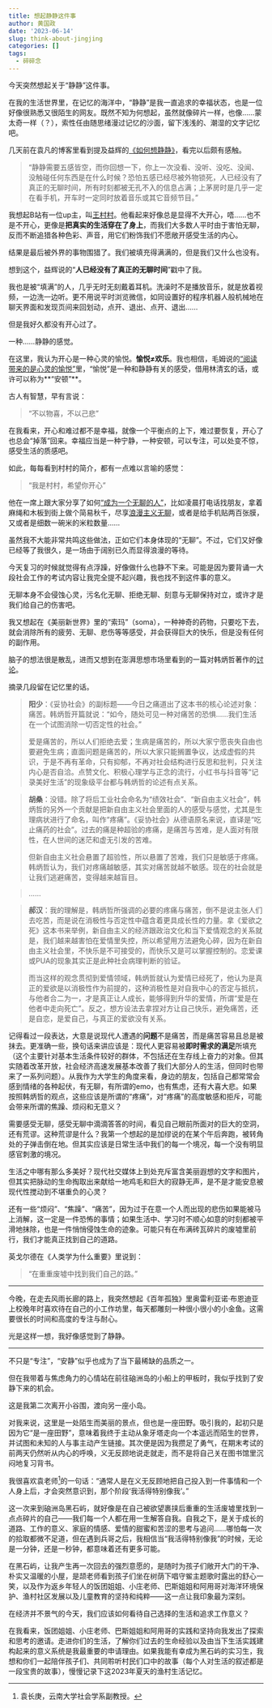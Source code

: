 ```yaml
---
title: 想起静静这件事
author: 黄国政
date: '2023-06-14'
slug: think-about-jingjing
categories: []
tags:
  - 碎碎念
---
```


<!--more-->

今天突然想起关于“静静”这件事。

在我的生活世界里，在记忆的海洋中，“静静”是我一直追求的幸福状态，也是一位好像很熟悉又很陌生的网友。既然不知为何想起，虽然就像碎片一样，也像……蒙太奇一样（？），索性任由随思绪漫过记忆的沙面，留下浅浅的、潮湿的文字记忆吧。

几天前在袁凡的博客里看到提及益辉的[《如何想静静》](https://yihui.org/cn/2019/07/inner-peace/)，看完以后颇有感触。

> “静静需要五感皆空，而你回想一下，你上一次没看、没听、没吃、没闻、没触碰任何东西是在什么时候？恐怕五感已经尽被外物锁死，人已经没有了真正的无聊时间，所有时刻都被无孔不入的信息占满；上茅房时是几乎一定在看手机，开车时一定同时放着音乐或其它音频节目。”

我想起B站有一位up主，叫[王村村](https://space.bilibili.com/30572093?spm_id_from=333.337.0.0)。他看起来好像总是显得不大开心，唔……也不是不开心，更像是**把真实的生活穿在了身上**，而我们大多数人平时由于害怕无聊，反而不断追猎各种色彩、声音，用它们粉饰我们不愿敞开感受生活的内心。

结果是最后被外界的事物围猎了。我们被填充得满满的，但是我们又什么也没有。

想到这个，益辉说的“**人已经没有了真正的无聊时间**”戳中了我。

我也是被“填满”的人，几乎无时无刻戴着耳机。洗澡时不是播放音乐，就是放着视频，一边洗一边听。更不用说平时浏览微信，如同设置好的程序机器人般机械地在聊天界面和发现页间来回划动，点开、退出、点开、退出……

但是我好久都没有开心过了。

一种……静静的感觉。

在这里，我认为开心是一种心灵的愉悦。**愉悦≠欢乐**。我也相信，毛姆说的<u>“阅读带来的是心灵的愉悦”</u>里，“愉悦”是一种和静静有关的感受，借用林清玄的话，或许可以称为**“安顿”**。

古人有智慧，早有言说：

> “不以物喜，不以己悲”

在我看来，开心和难过都不是幸福，就像一个平衡点的上下，难过要恢复，开心了也总会“掉落”回来。幸福应当是一种宁静，一种安顿，可以专注，可以处变不惊，感受生活的质感吧。

如此，每每看到村村的简介，都有一点难以言喻的感觉：

> “我是村村，希望你开心”

他在一席上跟大家分享了如何[“成为一个无聊的人”](https://www.bilibili.com/video/BV1Yb411T79U/?spm_id_from=333.999.0.0)，比如凌晨打电话找朋友，拿着麻绳和木板到街上做个简易秋千，尽享[浪漫主义无聊](https://www.bilibili.com/video/BV1c34y1z7Pu/?spm_id_from=333.999.0.0)，或者是给手机贴两百张膜，又或者是细数一碗米的米粒数量……

虽然我不大能非常共鸣这些做法，正如它们本身体现的“无聊”。不过，它们又好像已经等了我很久，是一场由于阔别已久而显得浪漫的等待。

今天复习的时候就觉得有点浮躁，好像做什么也静不下来。可能是因为要背诵一大段社会工作的考试内容让我完全提不起兴趣，我也找不到这件事的意义。

无聊本身不会侵蚀心灵，污名化无聊、拒绝无聊、刻意与无聊保持对立，或许才是我们给自己的伤害吧。

我又想起在《美丽新世界》里的“索玛”（soma），一种神奇的药物，只要吃下去，就会消除所有的疲劳、无聊、悲伤等等感受，并会获得巨大的快乐，但是没有任何的副作用。

脑子的想法很是散乱，进而又想到在澎湃思想市场里看到的一篇对韩炳哲著作的[讨论](https://www.thepaper.cn/newsDetail_forward_22493661)。

摘录几段留在记忆里的话。

> **阳少**：《妥协社会》的副标题——今日之痛道出了这本书的核心论述对象：痛苦。韩炳哲开篇就说：“如今，随处可见一种对痛苦的恐惧……我们生活在一个试图消除一切否定性的社会。”
>
> 爱是痛苦的，所以人们拒绝去爱；生病是痛苦的，所以大家宁愿丧失自由也要避免生病；直面问题是痛苦的，所以大家只能搁置争议，达成虚假的共识，于是不再有革命，只有抑郁，不再对社会结构进行反思和批判，只关注内心是否自洽。点赞文化、积极心理学与正念的流行，小红书与抖音等“记录美好生活”的现象级平台都与韩炳哲的论述有点关系。

> **胡桑**：没错。除了将后工业社会命名为“绩效社会”、“新自由主义社会”，韩炳哲的另外一个贡献是把新自由主义社会里面的人的感受与感觉，尤其是生理病状进行了命名，叫作“疼痛”。《妥协社会》从德语原名来说，直译是“吃止痛药的社会”。过去的痛是种超验的疼痛，是痛苦与苦难，是人面对有限性，在人世间的迷茫和虚无引发的苦难。 
>
> 但新自由主义社会悬置了超验性，所以悬置了苦难，我们只是敏感于疼痛。韩炳哲认为，我们对疼痛越敏感，其实对痛苦就越不敏感。现在的社会就是让我们逃避痛苦，变得越来越盲目。 

> ……

> **郝汉**：我的理解是，韩炳哲所强调的必要的疼痛与痛苦，倒不是说主张人们去吃苦，而是说在消极性与否定性中蕴含着更具成长性的力量。拿《爱欲之死》这本书来举例，新自由主义的经济跟政治文化和当下爱情观念的关系就是，我们越来越害怕在爱情里失控，所以希望用方法避免心碎，因为在新自由主义社会里，不快乐是不可接受的，而快乐又是可以掌握控制的。恋爱课或PUA的现象其实正是此种社会病理判断的验证。
>
> 而当这样的观念贯彻到爱情领域，韩炳哲就认为爱情已经死了，他认为是真正的爱欲是以消极性作为前提的，这种消极性是对自我中心的否定与抵抗，与他者合二为一，才是真正让人成长，能够得到升华的爱情，所谓“爱是在他者中走向死亡”。反之，想方设法去拿捏对方让自己快乐，避免痛苦，还是自恋，是爱自己，与真正的爱欲没有关系。 

记得看过一段表达，大意是说现代人遭遇的**问题**不是痛苦，而是痛苦容易且总是被抹去。更准确一些，换句话来讲应该是：现代人更容易被**即时需求的满足**所填充（这个主要针对基本生活条件较好的群体，不包括还在生存线上奋力的对象。但其实随着改革开放，社会经济高速发展基本改善了我们大部分人的生活，但同时也带来了一系列问题）。从我作为大学生的角度来看，身边的朋友，包括自己都常常会感到情绪的各种起伏，有无聊，有所谓的emo，也有焦虑，还有大喜大悲。如果按照韩炳哲的观点，这些应该是所谓的“疼痛”，对“疼痛”的高度敏感和拒斥，可能会带来所谓的焦躁、烦闷和无意义？

需要感受无聊，感受无聊中滴滴答答的时间，看见自己眼前所面对的巨大的空洞，还有荒谬。这种荒谬是什么？我第一个想起的是加缪说的在某个午后奔跑，被转角处的子弹击倒在地。但其实应该是日常生活中我们的每一个境况，每一个没有明显感官刺激的境况。

生活之中哪有那么多美好？现代社交媒体上到处充斥富含美丽遐想的文字和图片，但其实把脉动的生命掏取出来献给一地鸡毛和巨大的寂静无声，是不是才能安息被现代性搅动到不堪重负的心灵？

还有一些“烦闷”、“焦躁”、“痛苦”，因为过于在意一个人而出现的悲伤如果能被马上消解，这一定是一件恐怖的事情；如果生活中、学习时不顺心如意的时刻都被平滑地抹除，也是一件悄悄侵蚀生命的迹象。可能只有在布满砖瓦碎片的废墟里前行，我们才能真正找到自己的道路。

英戈尔德在《人类学为什么重要》里说到：

> “在重重废墟中找到我们自己的路。”

---

今晚，在走去风雨长廊的路上，我突然想起《百年孤独》里奥雷利亚诺·布恩迪亚上校晚年时喜欢待在自己的小工作坊里，每天都雕刻一种很小很小的小金鱼。这需要很长的时间和高度的专注与耐心。

光是这样一想，我好像感觉到了静静。

---

不只是“专注”，“安静”似乎也成为了当下最稀缺的品质之一。

但在我带着与焦虑角力的心情站在前往硇洲岛的小船上的甲板时，我似乎找到了安静下来的机会。

这是我第二次离开小谷围，渡向另一座小岛。

对我来说，这里是一处陌生而美丽的景点，但也是一座田野。吸引我的，起初只是因为它“是一座田野”，意味着我终于主动从象牙塔走向一个本遥远而陌生的世界，并试图和未知的人与事主动产生链接。其次便是因为我攒足了勇气，在期末考试的前两天仍然听从内心的呼唤，义无反顾地说走就走，而不是将自己关在图书馆里沉闷地复习背书。

我很喜欢袁老师[^yuan]的一句话：“通常人是在义无反顾地把自己投入到一件事情和一个人身上后，才会突然意识到，那个阶段‘我活得特别像我’。”

[^yuan]: 袁长庚，云南大学社会学系副教授。

这一次来到硇洲岛黑石屿，就好像是在自己被欲望裹挟后重重的生活废墟里找到一点点碎片的自己——我们每一个人都在用一生解答自我。自我之下，是关于成长的道路、工作的意义、家庭的情感、爱情的甜蜜和苦涩的思考与追问……哪怕每一次的拾取都微不足道，但在遇到兵哥之后，我相信当“我活得特别像我”的时候，无论是一分钟，还是一秒钟，都意味着还有更多可能。

在黑石屿，让我产生再一次回去的强烈意愿的，是随时为孩子们敞开大门的干净、朴实又温暖的小屋，是颉老师看到孩子们坐在树荫下唱守鲎主题歌时露出的舒心一笑，以及作为返乡年轻人的饭团姐姐、小庄老师、巴斯姐姐和阿用哥对海洋环境保护、渔村社区发展以及儿童教育的坚持和纯粹——这一点让我印象最为深刻。

在经济并不景气的今天，我们应该如何看待自己选择的生活和追求工作意义？

在我看来，饭团姐姐、小庄老师、巴斯姐姐和阿用哥的实践和坚持向我发出了探索和思考的邀请。走进你们的生活，了解你们过去的生命经验以及由当下生活实践建构起来的意义系统是我最重要的申请理由。如果我能有幸成为黑石屿的实习生，我想和你们一起陪伴孩子们、共同聆听村民们口中的故事（每个人对生活的叙述都是一段宝贵的故事），慢慢记录下这2023年夏天的渔村生活记忆。
